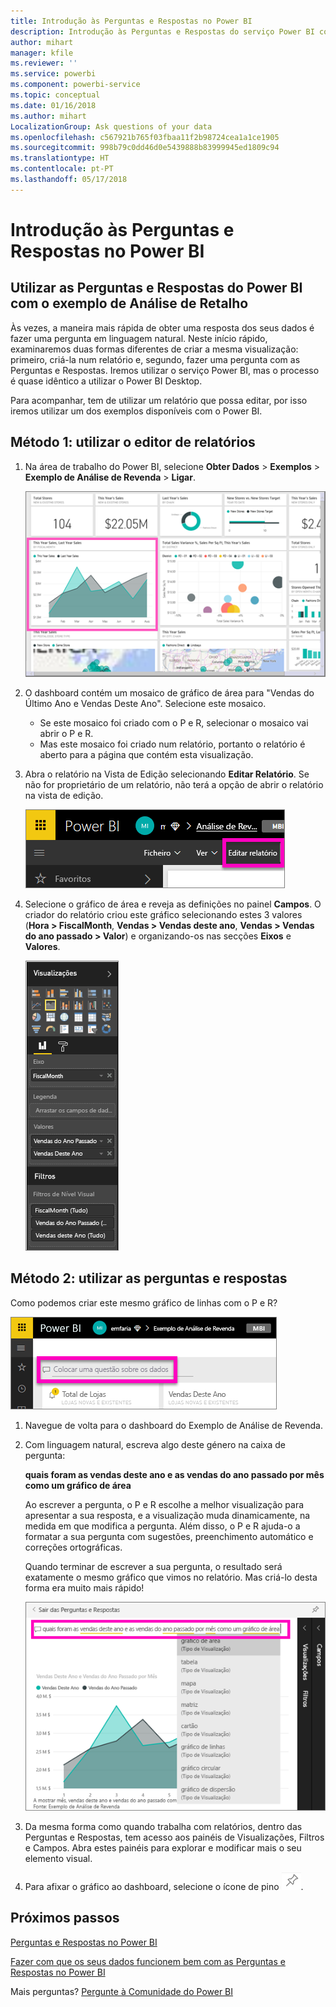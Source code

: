 ```yaml
---
title: Introdução às Perguntas e Respostas no Power BI
description: Introdução às Perguntas e Respostas do serviço Power BI com o exemplo de Análise de Revenda
author: mihart
manager: kfile
ms.reviewer: ''
ms.service: powerbi
ms.component: powerbi-service
ms.topic: conceptual
ms.date: 01/16/2018
ms.author: mihart
LocalizationGroup: Ask questions of your data
ms.openlocfilehash: c567921b765f03fbaa11f2b98724cea1a1ce1905
ms.sourcegitcommit: 998b79c0dd46d0e5439888b83999945ed1809c94
ms.translationtype: HT
ms.contentlocale: pt-PT
ms.lasthandoff: 05/17/2018
---
```

# <a name="get-started-with-power-bi-qa"></a>Introdução às Perguntas e Respostas no Power BI
## <a name="use-power-bi-qa-with-the-retail-analysis-sample"></a>Utilizar as Perguntas e Respostas do Power BI com o exemplo de Análise de Retalho
Às vezes, a maneira mais rápida de obter uma resposta dos seus dados é fazer uma pergunta em linguagem natural.  Neste início rápido, examinaremos duas formas diferentes de criar a mesma visualização: primeiro, criá-la num relatório e, segundo, fazer uma pergunta com as Perguntas e Respostas. Iremos utilizar o serviço Power BI, mas o processo é quase idêntico a utilizar o Power BI Desktop.

Para acompanhar, tem de utilizar um relatório que possa editar, por isso iremos utilizar um dos exemplos disponíveis com o Power BI.

## <a name="method-1-using-the-report-editor"></a>Método 1: utilizar o editor de relatórios
1. Na área de trabalho do Power BI, selecione **Obter Dados** \> **Exemplos** \> **Exemplo de Análise de Revenda** > **Ligar**.
   
    ![](media/power-bi-visualization-introduction-to-q-and-a/power-bi-dashboard.png)
2. O dashboard contém um mosaico de gráfico de área para "Vendas do Último Ano e Vendas Deste Ano".  Selecione este mosaico. 
   
   * Se este mosaico foi criado com o P e R, selecionar o mosaico vai abrir o P e R. 
   * Mas este mosaico foi criado num relatório, portanto o relatório é aberto para a página que contém esta visualização.
3. Abra o relatório na Vista de Edição selecionando **Editar Relatório**.  Se não for proprietário de um relatório, não terá a opção de abrir o relatório na vista de edição.
   
    ![](media/power-bi-visualization-introduction-to-q-and-a/power-bi-edit-report.png)
4. Selecione o gráfico de área e reveja as definições no painel **Campos**.  O criador do relatório criou este gráfico selecionando estes 3 valores (**Hora > FiscalMonth**, **Vendas > Vendas deste ano**, **Vendas > Vendas do ano passado > Valor**) e organizando-os nas secções **Eixos** e **Valores**.
   
    ![](media/power-bi-visualization-introduction-to-q-and-a/gnatutorial_3-new.png)

## <a name="method-2-using-qa"></a>Método 2: utilizar as perguntas e respostas
Como podemos criar este mesmo gráfico de linhas com o P e R?

![](media/power-bi-visualization-introduction-to-q-and-a/power-bi-qna.png)

1. Navegue de volta para o dashboard do Exemplo de Análise de Revenda.
2. Com linguagem natural, escreva algo deste género na caixa de pergunta:
   
   **quais foram as vendas deste ano e as vendas do ano passado por mês como um gráfico de área**
   
   Ao escrever a pergunta, o P e R escolhe a melhor visualização para apresentar a sua resposta, e a visualização muda dinamicamente, na medida em que modifica a pergunta. Além disso, o P e R ajuda-o a formatar a sua pergunta com sugestões, preenchimento automático e correções ortográficas.
   
   Quando terminar de escrever a sua pergunta, o resultado será exatamente o mesmo gráfico que vimos no relatório.  Mas criá-lo desta forma era muito mais rápido!
   
   ![](media/power-bi-visualization-introduction-to-q-and-a/powerbi-qna-areachart.png)
3. Da mesma forma como quando trabalha com relatórios, dentro das Perguntas e Respostas, tem acesso aos painéis de Visualizações, Filtros e Campos.  Abra estes painéis para explorar e modificar mais o seu elemento visual.
4. Para afixar o gráfico ao dashboard, selecione o ícone de pino ![](media/power-bi-visualization-introduction-to-q-and-a/pinnooutline.png).

## <a name="next-steps"></a>Próximos passos
[Perguntas e Respostas no Power BI](power-bi-q-and-a.md)

[Fazer com que os seus dados funcionem bem com as Perguntas e Respostas no Power BI](service-prepare-data-for-q-and-a.md)

Mais perguntas? [Pergunte à Comunidade do Power BI](http://community.powerbi.com/)

